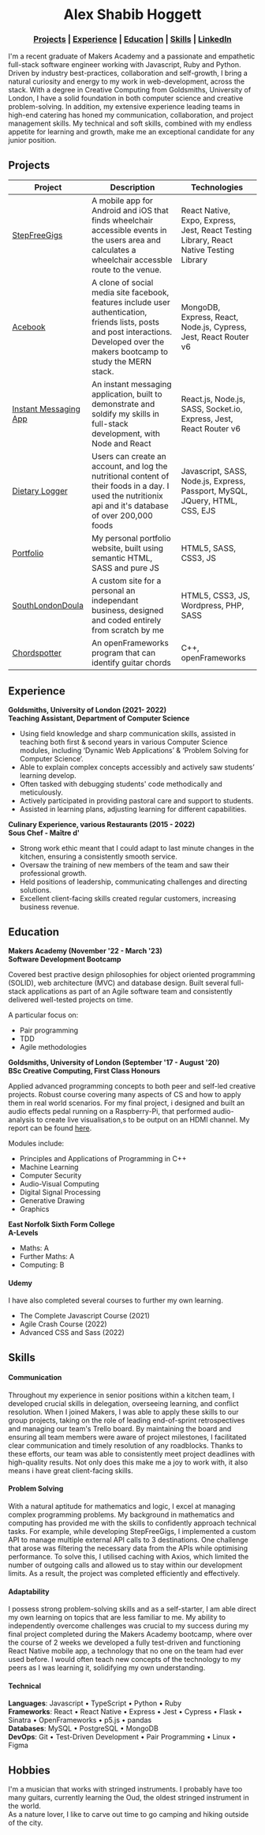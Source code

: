 <h1 align="center"> Alex Shabib Hoggett</h1>

<h3 align="center">
<a href="#projects">Projects</a> | <a href="#experience">Experience</a> | <a href="#education">Education</a> | <a href="#skills">Skills</a> | <a href="https://www.linkedin.com/in/alex-shabib-hoggett-7597041b7/">LinkedIn</a>
</h3>
  
I'm a recent graduate of Makers Academy and a passionate and empathetic full-stack software engineer working with Javascript, Ruby and Python. Driven by industry best-practices, collaboration and self-growth, I bring a natural curiosity and energy to my work in web-development, across the stack. With a degree in Creative Computing from Goldsmiths, University of London, I have a solid foundation in both computer science and creative problem-solving. In addition, my extensive experience leading teams in high-end catering has honed my communication, collaboration, and project management skills. My technical and soft skills, combined with my endless appetite for learning and growth, make me an exceptional candidate for any junior position.

## Projects

| Project                                                     | Description                                                                                                                                                                          | Technologies                                                                           |
| ----------------------------------------------------------- | ------------------------------------------------------------------------------------------------------------------------------------------------------------------------------------ | -------------------------------------------------------------------------------------- |
| [StepFreeGigs](https://github.com/alexHoggett/step-free-gigs) | A mobile app for Android and iOS that finds wheelchair accessible events in the users area and calculates a wheelchair accessble route to the venue.                                 | React Native, Expo, Express, Jest, React Testing Library, React Native Testing Library |
| [Acebook](https://github.com/alexHoggett/acebook) | A clone of social media site facebook, features include user authentication, friends lists, posts and post interactions. Developed over the makers bootcamp to study the MERN stack. | MongoDB, Express, React, Node.js, Cypress, Jest, React Router v6                       |
| [Instant Messaging App](https://github.com/alexHoggett/chat-app)         | An instant messaging application, built to demonstrate and soldify my skills in full-stack development, with Node and React                                                          | React.js, Node.js, SASS, Socket.io, Express, Jest, React Router v6                     |
| [Dietary Logger](https://github.com/alexHoggett/diet)             | Users can create an account, and log the nutritional content of their foods in a day. I used the nutritionix api and it's database of over 200,000 foods                             | Javascript, SASS, Node.js, Express, Passport, MySQL, JQuery, HTML, CSS, EJS            |
| [Portfolio](https://github.com/alexHoggett/Portfolio)         | My personal portfolio website, built using semantic HTML, SASS and pure JS                                                         | HTML5, SASS, CSS3, JS                     |
| [SouthLondonDoula](https://robynlnalty.co.uk/) | A custom site for a personal an independant business, designed and coded entirely from scratch by me | HTML5, CSS3, JS, Wordpress, PHP, SASS |
| [Chordspotter](https://github.com/alexHoggett/ChordSpot)       | An openFrameworks program that can identify guitar chords                                                                                                                            | C++, openFrameworks                                                        |

## Experience

**Goldsmiths, University of London (2021- 2022)** </br>
**Teaching Assistant, Department of Computer Science**

- Using field knowledge and sharp communication skills, assisted in teaching both first & second years in various Computer Science modules, including ‘Dynamic Web Applications’ & ‘Problem Solving for Computer Science’.
- Able to explain complex concepts accessibly and actively saw students’ learning develop.
- Often tasked with debugging students' code methodically and meticulously.
- Actively participated in providing pastoral care and support to students.
- Assisted in learning plans, adjusting learning for different capabilities.

**Culinary Experience, various Restaurants (2015 - 2022)** </br>
**Sous Chef - Maître d'**

- Strong work ethic meant that I could adapt to last minute changes in the kitchen, ensuring a consistently smooth service.
- Oversaw the training of new members of the team and saw their professional growth.
- Held positions of leadership, communicating challenges and directing solutions.
- Excellent client-facing skills created regular customers, increasing business revenue.

## Education

**Makers Academy (November '22 - March '23)** </br>
**Software Development Bootcamp**

Covered best practive design philosophies for object oriented programming (SOLID), web architecture (MVC) and database design. Built several full-stack applications as part of an Agile software team and consistently delivered well-tested projects on time.

A particular focus on:
- Pair programming
- TDD
- Agile methodologies


**Goldsmiths, University of London (September '17 - August '20)** </br>
**BSc Creative Computing, First Class Honours**

Applied advanced programming concepts to both peer and self-led creative projects. Robust course covering many aspects of CS and how to apply them in real world scenarios. For my final project, i designed and built an audio effects pedal running on a Raspberry-Pi, that performed audio-analysis to create live visualisation,s to be output on an HDMI channel. My report can be found [here](https://documentcloud.wondershare.com/share/review/zwp63GvBBikzABv2bG5wNj2vGKNLl4YO2f1kwAhqQmWeoTZmz_w_TEAtEbEZcAzMJgsdY9azokXMBfzYLz8u_g?lang=en-us).

Modules include:

- Principles and Applications of Programming in C++
- Machine Learning
- Computer Security
- Audio-Visual Computing
- Digital Signal Processing
- Generative Drawing
- Graphics

**East Norfolk Sixth Form College** </br>
**A-Levels**

- Maths: A
- Further Maths: A
- Computing: B

#### Udemy

I have also completed several courses to further my own learning.

- The Complete Javascript Course (2021)
- Agile Crash Course (2022)
- Advanced CSS and Sass (2022)

## Skills

#### Communication

Throughout my experience in senior positions within a kitchen team, I developed crucial skills in delegation, overseeing learning, and conflict resolution. When I joined Makers, I was able to apply these skills to our group projects, taking on the role of leading end-of-sprint retrospectives and managing our team's Trello board. By maintaining the board and ensuring all team members were aware of project milestones, I facilitated clear communication and timely resolution of any roadblocks. Thanks to these efforts, our team was able to consistently meet project deadlines with high-quality results. Not only does this make me a joy to work with, it also means i have great client-facing skills.

#### Problem Solving

With a natural aptitude for mathematics and logic, I excel at managing complex programming problems. My background in mathematics and computing has provided me with the skills to confidently approach technical tasks. For example, while developing StepFreeGigs, I implemented a custom API to manage multiple external API calls to 3 destinations. One challenge that arose was filtering the necessary data from the APIs while optimising performance. To solve this, I utilised caching with Axios, which limited the number of outgoing calls and allowed us to stay within our development limits. As a result, the project was completed efficiently and effectively.

#### Adaptability

I possess strong problem-solving skills and as a self-starter, I am able direct my own learning on topics that are less familiar to me. My ability to independently overcome challenges was crucial to my success during my final project completed during the Makers Academy bootcamp, where over the course of 2 weeks we developed a fully test-driven and functioning React Native mobile app, a technology that no one on the team had ever used before. I would often teach new concepts of the technology to my peers as I was learning it, solidifying my own understanding.

#### Technical
**Languages**: Javascript • TypeScript • Python • Ruby </br>
**Frameworks**: React • React Native • Express • Jest • Cypress • Flask • Sinatra • OpenFrameworks • p5.js • pandas </br>
**Databases**: MySQL • PostgreSQL • MongoDB </br>
**DevOps**: Git • Test-Driven Development • Pair Programming • Linux • Figma </br>

## Hobbies
I'm a musician that works with stringed instruments. I probably have too many guitars, currently learning the Oud, the oldest stringed instrument in the world. </br>
As a nature lover, I like to carve out time to go camping and hiking outside of the city.
